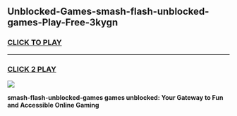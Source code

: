 
## Unblocked-Games-smash-flash-unblocked-games-Play-Free-3kygn
<h3>
<a href="https://premium76.site?title=smash-flash-unblocked-games&ref=09A">CLICK TO PLAY</a></h3>
<hr>

<h3>
<a href="https://premium76.site?title=smash-flash-unblocked-games&ref=09A">CLICK 2 PLAY</a>
  
</h3>

<a href="https://premium76.site?title=smash-flash-unblocked-games&ref=09A"><img src="https://clearcache.store/games.png"></a>


**smash-flash-unblocked-games games unblocked: Your Gateway to Fun and Accessible Online Gaming**
